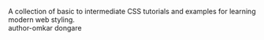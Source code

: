 A collection of basic to intermediate CSS tutorials and examples for learning modern web styling.
<br>
author-omkar dongare
